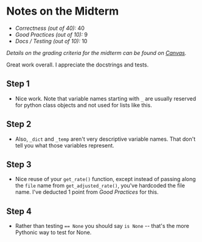 # Notes on the Midterm

* _Correctness    (out of 40):_ 40
* _Good Practices (out of 10):_ 9
* _Docs / Testing (out of 10):_ 10

_Details on the grading criteria for the midterm can be found on [Canvas](https://canvas.slu.edu/courses/28045/rubrics/23671)._

Great work overall. I appreciate the docstrings and tests.


## Step 1
* Nice work. Note that variable names starting with `_` are usually reserved for python class objects and not used for lists like this.

## Step 2
* Also, `_dict` and `_temp` aren't very descriptive variable names. That don't tell you what those variables represent.

## Step 3
* Nice reuse of your `get_rate()` function, except instead of passing along the `file` name from `get_adjusted_rate()`, you've hardcoded the file name.  I've deducted 1 point from _Good Practices_ for this.


## Step 4
* Rather than testing `== None` you should say `is None` -- that's the more Pythonic way to test for None.
